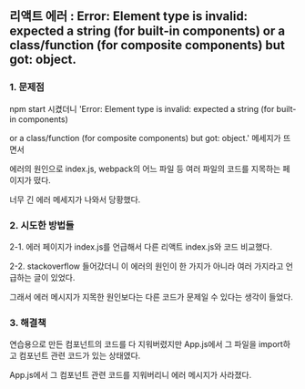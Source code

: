 ## 리액트 에러 : Error: Element type is invalid: expected a string (for built-in components) or a class/function (for composite components) but got: object.

### 1. 문제점
 
npm start 시켰더니 'Error: Element type is invalid: expected a string (for built-in components) 

or a class/function (for composite components) but got: object.' 메세지가 뜨면서 

에러의 원인으로 index.js, webpack의 어느 파일 등 여러 파일의 코드를 지목하는 페이지가 떴다.

너무 긴 에러 메세지가 나와서 당황했다.

### 2. 시도한 방법들
   
2-1. 에러 페이지가 index.js를 언급해서 다른 리액트 index.js와 코드 비교했다.

2-2. stackoverflow 들어갔더니 이 에러의 원인이 한 가지가 아니라 여러 가지라고 언급하는 글이 있었다. 

그래서 에러 메시지가 지목한 원인보다는 다른 코드가 문제일 수 있다는 생각이 들었다.


### 3. 해결책
   
연습용으로 만든 컴포넌트의 코드를 다 지워버렸지만 App.js에서 그 파일을 import하고 컴포넌트 관련 코드가 있는 상태였다.

App.js에서 그 컴포넌트 관련 코드를 지워버리니 에러 메시지가 사라졌다.
